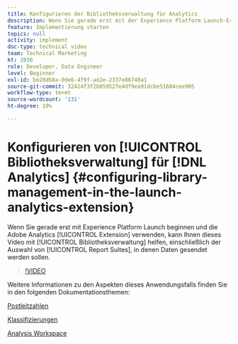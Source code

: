 ```yaml
---
title: Konfigurieren der Bibliotheksverwaltung für Analytics
description: Wenn Sie gerade erst mit der Experience Platform Launch-Erweiterung für Adobe Analytics beginnen, hilft Ihnen dieses Video beim Bibliotheksverwaltungsteil der Konfiguration, einschließlich der Auswahl von Report Suites, in die Sie Daten senden möchten.
feature: Implementierung starten
topics: null
activity: implement
doc-type: technical video
team: Technical Marketing
kt: 2836
role: Developer, Data Engineer
level: Beginner
exl-id: be28db8a-0de6-4f9f-ae2e-2337e86740a1
source-git-commit: 32424f3f2b05952fe4df9ea91dcbe51684cee905
workflow-type: tm+mt
source-wordcount: '131'
ht-degree: 19%

---
```


# Konfigurieren von [!UICONTROL Bibliotheksverwaltung] für [!DNL Analytics] {#configuring-library-management-in-the-launch-analytics-extension}

Wenn Sie gerade erst mit Experience Platform Launch beginnen und die Adobe Analytics [!UICONTROL Extension] verwenden, kann Ihnen dieses Video mit [!UICONTROL Bibliotheksverwaltung] helfen, einschließlich der Auswahl von [!UICONTROL Report Suites], in denen Daten gesendet werden sollen.

>[!VIDEO](https://video.tv.adobe.com/v/27092/?quality=12)

Weitere Informationen zu den Aspekten dieses Anwendungsfalls finden Sie in den folgenden Dokumentationsthemen:

[Postleitzahlen](https://docs.adobe.com/help/en/analytics/components/variables/dimensions-reports/reports-zip.html)

[Klassifizierungen](https://docs.adobe.com/content/help/de-DE/analytics/components/classifications/c-classifications.html)

[Analysis Workspace](https://docs.adobe.com/content/help/de-DE/analytics/analyze/analysis-workspace/home.html)
